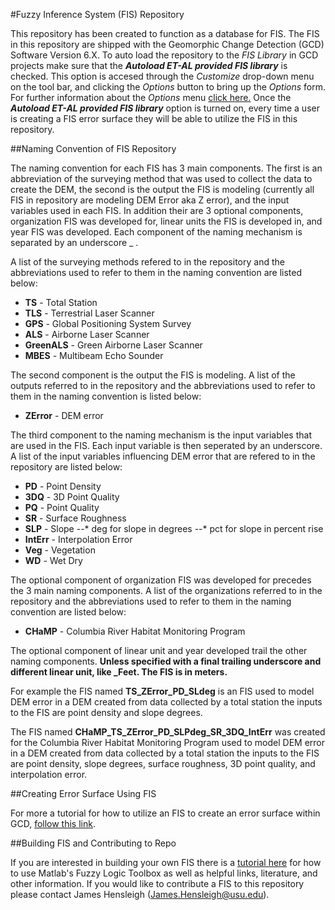 #Fuzzy Inference System (FIS) Repository

This repository has been created to function as a database for FIS. The FIS in this repository are shipped with the Geomorphic Change Detection (GCD) Software Version 6.X. To auto load the repository to the _FIS Library_ in GCD projects make sure that the **_Autoload ET-AL provided FIS library_** is checked. This option is accesed through the _Customize_ drop-down menu on the tool bar, and clicking the _Options_ button to bring up the _Options_ form. For further information about the _Options_ menu [click here.](http://gcd6help.joewheaton.org/gcd-command-reference/customize-menu/options) Once the **_Autoload ET-AL provided FIS library_** option is turned on, every time a user is creating a FIS error surface they will be able to utilize the FIS in this repository. 

##Naming Convention of FIS Repository

The naming convention for each FIS has 3 main components. The first is an abbreviation of the surveying method that was used to collect the data to create the DEM, the second is the output the FIS is modeling (currently all FIS in repository are modeling DEM Error aka Z error), and the input variables used in each FIS. In addition their are 3 optional components, organization FIS was developed for, linear units the FIS is developed in, and year FIS was developed. Each component of the naming mechanism is separated by an underscore _ . 

A list of the surveying methods refered to in the repository and the abbreviations used to refer to them in the naming convention are listed below:

* **TS** - Total Station
* **TLS** - Terrestrial Laser Scanner
* **GPS** - Global Positioning System Survey
* **ALS** - Airborne Laser Scanner
* **GreenALS** - Green Airborne Laser Scanner
* **MBES** - Multibeam Echo Sounder

The second component is the output the FIS is modeling. A list of the outputs referred to in the repository and the abbreviations used to refer to them in the naming convention is listed below:

* **ZError** - DEM error

The third component to the naming mechanism is the input variables that are used in the FIS. Each input variable is then seperated by an underscore. A list of the input variables influencing DEM error that are refered to in the repository are listed below:

* **PD** - Point Density
* **3DQ** - 3D Point Quality
* **PQ** - Point Quality
* **SR** - Surface Roughness
* **SLP** - Slope
--* deg for slope in degrees
--* pct for slope in percent rise
* **IntErr** - Interpolation Error
* **Veg** - Vegetation
* **WD** - Wet Dry

The optional component of organization FIS was developed for precedes the 3 main naming components. A list of the organizations referred to in the repository and the abbreviations used to refer to them in the naming convention are listed below:

* **CHaMP** - Columbia River Habitat Monitoring Program

The optional component of linear unit and year developed trail the other naming components. **Unless specified with a final trailing underscore and different linear unit, like _Feet. The FIS is in meters.**

For example the FIS named **TS_ZError_PD_SLdeg** is an FIS used to model DEM error in a DEM created from data collected by a total station the inputs to the FIS are point density and slope degrees.

The FIS named **CHaMP_TS_ZError_PD_SLPdeg_SR_3DQ_IntErr** was created for the Columbia River Habitat Monitoring Program used to model DEM error in a DEM created from data collected by a total station the inputs to the FIS are point density, slope degrees, surface roughness, 3D point quality, and interpolation error.

##Creating Error Surface Using FIS

For more a tutorial for how to utilize an FIS to create an error surface within GCD, [follow this link](http://gcd6help.joewheaton.org/tutorials--how-to/vii-fuzzy-inference-systems-in-gcd).

##Building FIS and Contributing to Repo

If you are interested in building your own FIS there is a [tutorial here](http://gcd6help.joewheaton.org/tutorials--how-to/viii-building-your-own-fis) for how to use Matlab's Fuzzy Logic Toolbox as well as helpful links, literature, and other information. If you would like to contribute a FIS to this repository please contact James Hensleigh (James.Hensleigh@usu.edu).